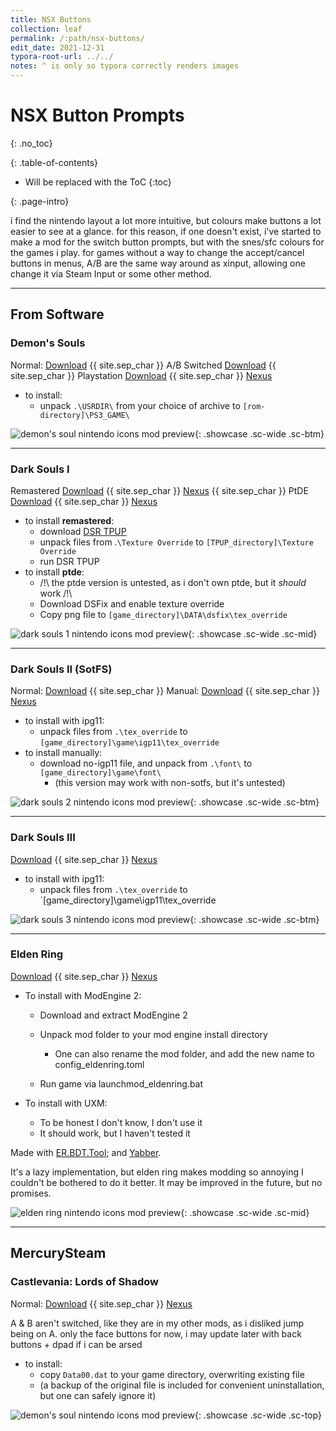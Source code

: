 ```yaml
---
title: NSX Buttons
collection: leaf
permalink: /:path/nsx-buttons/
edit_date: 2021-12-31
typora-root-url: ../../
notes: ^ is only so typora correctly renders images
---
```


# NSX Button Prompts
{: .no_toc}

<div class="contents-intro-container" markdown="1">

{: .table-of-contents}

* Will be replaced with the ToC
{:toc}

{: .page-intro}

i find the nintendo layout a lot more intuitive, but colours make buttons a lot easier to see at a glance. for this reason, if one doesn't exist, i've started to make a mod for the switch button prompts, but with the snes/sfc colours for the games i play. for games without a way to change the accept/cancel buttons in menus, A/B are the same way around as xinput, allowing one change it via Steam Input or some other method.

</div>

---

## From Software

### Demon's Souls

Normal: [Download](/assets/zips/games/mods/des/nsx-button-prompts.7z) {{ site.sep_char }} A/B Switched [Download](/assets/zips/games/mods/des/nsx-button-prompts.7z) {{ site.sep_char }} Playstation [Download](/assets/zips/games/mods/des/nsx-button-prompts.7z) {{ site.sep_char }} [Nexus](https://www.nexusmods.com/demonssouls/mods/47)

- to install: 
	- unpack `.\USRDIR\` from your choice of archive to `[rom-directory]\PS3_GAME\`

![demon's soul nintendo icons mod preview](https://staticdelivery.nexusmods.com/mods/2952/images/47/47-1627235435-1097188189.jpeg){: .showcase .sc-wide .sc-btm}

---

### Dark Souls I

Remastered [Download](/assets/zips/games/mods/ds1/nsx-button-prompts.7z) {{ site.sep_char }} [Nexus](https://www.nexusmods.com/demonssouls/mods/375) {{ site.sep_char }} PtDE [Download](/assets/zips/games/mods/ds1/ptde-nsx-button-prompts.7z) {{ site.sep_char }} [Nexus](https://www.nexusmods.com/demonssouls/mods/1778)

- to install **remastered**:
	- ﻿download [DSR TPUP](https://www.nexusmods.com/darksoulsremastered/mods/9)
	- ﻿unpack files from .`\Texture Override` to `[TPUP_directory]\Texture Override`
	- run DSR TPUP
- to install **ptde**:
	- /!\ the ptde version is untested, as i don't own ptde, but it *should* work /!\
	- Download DSFix and enable texture override
	- Copy png file to `[game_directory]\DATA\dsfix\tex_override`

![dark souls 1 nintendo icons mod preview](https://staticdelivery.nexusmods.com/mods/2432/images/375/375-1627472569-32691204.jpeg){: .showcase .sc-wide .sc-mid}

---

### Dark Souls II (SotFS)

Normal: [Download](/assets/zips/games/mods/ds2/nsx-button-prompts.7z) {{ site.sep_char }} Manual: [Download](/assets/zips/games/mods/ds2/nsx-button-prompts-no-igp11.7z) {{ site.sep_char }} [Nexus](https://www.nexusmods.com/darksouls2/mods/990)

* to install with ipg11:
	* unpack files from `.\tex_override` to `[game_directory]\game\igp11\tex_override`
* to install manually:
	* download no-igp11 file, and unpack from `.\font\` to `[game_directory]\game\font\`
		* (this version may work with non-sotfs, but it's untested)

![dark souls 2 nintendo icons mod preview](https://staticdelivery.nexusmods.com/mods/482/images/990/990-1627310764-2065981038.jpeg){: .showcase .sc-wide .sc-btm}

---

### Dark Souls III

[Download](/assets/zips/games/mods/ds3/nsx-button-prompts.7z) {{ site.sep_char }} [Nexus](https://www.nexusmods.com/darksouls3/mods/993)

* to install with ipg11:
	* unpack files from `.\tex_override` to `[game_directory]\game\igp11\tex_override

![dark souls 3 nintendo icons mod preview](https://staticdelivery.nexusmods.com/mods/1392/images/993/993-1627386166-97632564.jpeg){: .showcase .sc-wide .sc-btm}

---

### Elden Ring

[Download](/assets/zips/games/mods/er/nsx-button-prompts.7z) {{ site.sep_char }} [Nexus](https://www.nexusmods.com/eldenring/mods/6)

* To install with ModEngine 2:
  * Download and extract ModEngine 2
  * Unpack mod folder to your mod engine install directory
    * One can also rename the mod folder, and add the new name to config_eldenring.toml

  * Run game via launchmod_eldenring.bat

* To install with UXM:
  * To be honest I don't know, I don't use it
  * It should work, but I haven't tested it


Made with [ER.BDT.Tool](https://github.com/Ekey/ER.BDT.Tool); and [Yabber](https://github.com/JKAnderson/Yabber/).

It's a lazy implementation, but elden ring makes modding so annoying I couldn't be bothered to do it better. It may be improved in the future, but no promises.

![elden ring nintendo icons mod preview](https://staticdelivery.nexusmods.com/mods/4333/images/6/6-1654724459-751664911.jpeg){: .showcase .sc-wide .sc-mid}

---

## MercurySteam

### Castlevania: Lords of Shadow

Normal: [Download](/assets/zips/games/mods/cvlos/nsx-button-prompts.7z) {{ site.sep_char }} [Nexus](https://www.nexusmods.com/castlevanialordsofshadow/mods/5)

 A & B aren't switched, like they are in my other mods, as i disliked jump being on A. only the face buttons for now, i may update later with back buttons + dpad if i can be arsed

- to install: 
	- copy `Data00.dat` to your game directory, overwriting existing file
	- (a backup of the original file is included for convenient uninstallation, but one can safely
		ignore it)

![demon's soul nintendo icons mod preview](https://staticdelivery.nexusmods.com/mods/1897/images/5/5-1640738352-1765467313.jpeg){: .showcase .sc-wide .sc-top}
